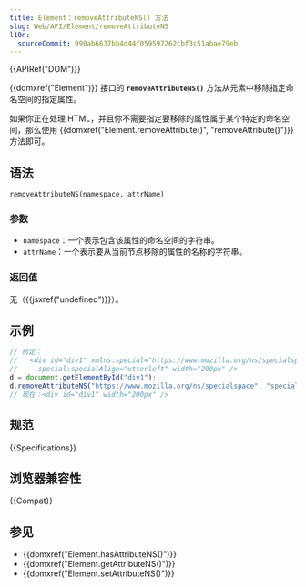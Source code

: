 ```yaml
---
title: Element：removeAttributeNS() 方法
slug: Web/API/Element/removeAttributeNS
l10n:
  sourceCommit: 990ab6637bb4d44f059597262cbf3c51abae79eb
---
```


{{APIRef("DOM")}}

{{domxref("Element")}} 接口的 **`removeAttributeNS()`** 方法从元素中移除指定命名空间的指定属性。

如果你正在处理 HTML，并且你不需要指定要移除的属性属于某个特定的命名空间，那么使用 {{domxref("Element.removeAttribute()", "removeAttribute()")}} 方法即可。

## 语法

```js-nolint
removeAttributeNS(namespace, attrName)
```

### 参数

- `namespace`：一个表示包含该属性的命名空间的字符串。
- `attrName`：一个表示要从当前节点移除的属性的名称的字符串。

### 返回值

无（{{jsxref("undefined")}}）。

## 示例

```js
// 给定：
//   <div id="div1" xmlns:special="https://www.mozilla.org/ns/specialspace"
//     special:specialAlign="utterleft" width="200px" />
d = document.getElementById("div1");
d.removeAttributeNS("https://www.mozilla.org/ns/specialspace", "specialAlign");
// 现在：<div id="div1" width="200px" />
```

## 规范

{{Specifications}}

## 浏览器兼容性

{{Compat}}

## 参见

- {{domxref("Element.hasAttributeNS()")}}
- {{domxref("Element.getAttributeNS()")}}
- {{domxref("Element.setAttributeNS()")}}
